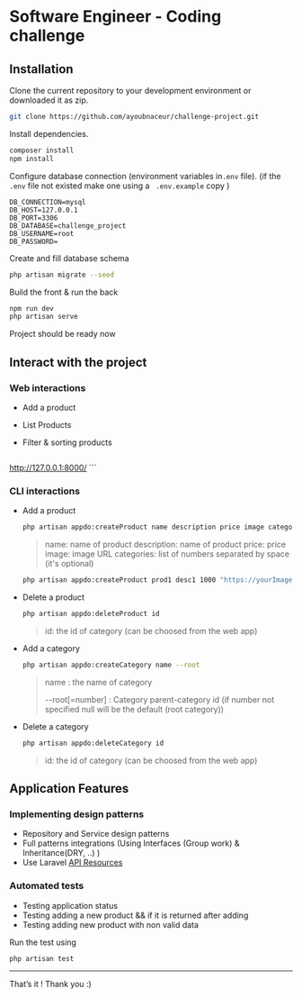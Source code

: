 # Software Engineer - Coding challenge

## Installation

Clone the current repository to your development environment or downloaded it as zip.

```bash
git clone https://github.com/ayoubnaceur/challenge-project.git
```

Install dependencies.

```bash
composer install
npm install
```

Configure database connection (environment variables in`.env` file). (if the ` .env` file not existed make one using a ` .env.example` copy )

```
DB_CONNECTION=mysql
DB_HOST=127.0.0.1
DB_PORT=3306
DB_DATABASE=challenge_project
DB_USERNAME=root
DB_PASSWORD=
```

Create and fill database schema

```bash
php artisan migrate --seed
```

Build the front & run the back

```bash
npm run dev
php artisan serve
```

Project should be ready now

## Interact with the project

### Web interactions

-   Add a product
-   List Products
-   Filter & sorting products

    ``` bash
http://127.0.0.1:8000/
    ```

### CLI interactions

-   Add a product

    ```bash
    php artisan appdo:createProduct name description price image categories
    ```

    > name: name of product
    > description: name of product
    > price: price
    > image: image URL
    > categories: list of numbers separated by space (it's optional)

    ```bash
    php artisan appdo:createProduct prod1 desc1 1000 "https://yourImageLink" 1 2
    ```

-   Delete a product

    ```bash
    php artisan appdo:deleteProduct id
    ```

    > id: the id of category (can be choosed from the web app)

-   Add a category

    ```bash
    php artisan appdo:createCategory name --root
    ```

    > name : the name of category
    >
    > --root[=number] : Category parent-category id (if number not specified null will be the default (root category))

-   Delete a category

    ```bash
    php artisan appdo:deleteCategory id
    ```

    > id: the id of category (can be choosed from the web app)	

## Application Features

### Implementing design patterns

-   Repository and Service design patterns
-   Full patterns integrations (Using Interfaces (Group work) & Inheritance(DRY, ..) )
-   Use Laravel [API Resources](https://laravel.com/docs/8.x/eloquent-resources)

### Automated tests

-   Testing application status
-   Testing adding a new product && if it is returned after adding
-   Testing adding new product with non valid data

Run the test using

```bash
php artisan test
```

---

That’s it ! Thank you :)
